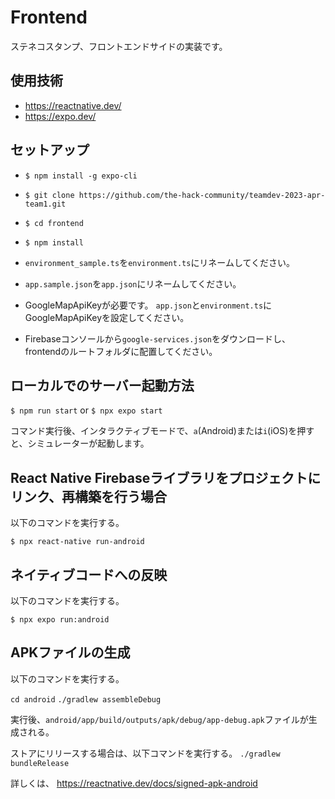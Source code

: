 # Frontend
ステネコスタンプ、フロントエンドサイドの実装です。

## 使用技術
- https://reactnative.dev/
- https://expo.dev/

## セットアップ
- `$ npm install -g expo-cli`
- `$ git clone https://github.com/the-hack-community/teamdev-2023-apr-team1.git`
- `$ cd frontend`
- `$ npm install`

- `environment_sample.ts`を`environment.ts`にリネームしてください。
- `app.sample.json`を`app.json`にリネームしてください。
- GoogleMapApiKeyが必要です。
`app.json`と`environment.ts`にGoogleMapApiKeyを設定してください。
- Firebaseコンソールから`google-services.json`をダウンロードし、frontendのルートフォルダに配置してください。 

## ローカルでのサーバー起動方法

`$ npm run start`
or
`$ npx expo start`

コマンド実行後、インタラクティブモードで、`a`(Android)または`i`(iOS)を押すと、シミュレーターが起動します。

## React Native Firebaseライブラリをプロジェクトにリンク、再構築を行う場合

以下のコマンドを実行する。

`$ npx react-native run-android`

## ネイティブコードへの反映

以下のコマンドを実行する。

`$ npx expo run:android`

## APKファイルの生成

以下のコマンドを実行する。

`cd android`
`./gradlew assembleDebug`

実行後、`android/app/build/outputs/apk/debug/app-debug.apk`ファイルが生成される。

ストアにリリースする場合は、以下コマンドを実行する。
`./gradlew bundleRelease`

詳しくは、
https://reactnative.dev/docs/signed-apk-android